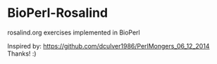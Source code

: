 BioPerl-Rosalind
================

rosalind.org exercises implemented in BioPerl

Inspired by: 
  https://github.com/dculver1986/PerlMongers_06_12_2014
    Thanks!  :)
    
    
